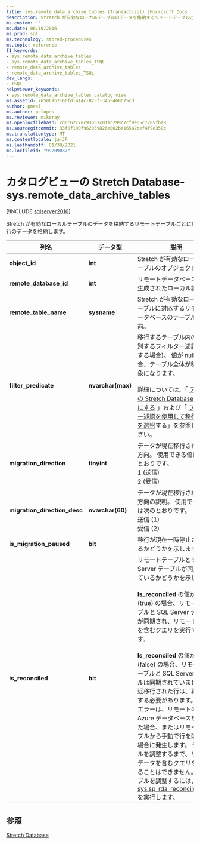 ```yaml
---
title: sys.remote_data_archive_tables (Transact-sql) |Microsoft Docs
description: Stretch が有効なローカルテーブルのデータを格納するリモートテーブルごとに1行のデータを格納 sys.remote_data_archive_tables 方法について説明します。
ms.custom: ''
ms.date: 06/10/2016
ms.prod: sql
ms.technology: stored-procedures
ms.topic: reference
f1_keywords:
- sys.remote_data_archive_tables
- sys.remote_data_archive_tables_TSQL
- remote_data_archive_tables
- remote_data_archive_tables_TSQL
dev_langs:
- TSQL
helpviewer_keywords:
- sys.remote_data_archive_tables catalog view
ms.assetid: 765069b7-60fd-414c-875f-3455460b75cd
author: pmasl
ms.author: pelopes
ms.reviewer: mikeray
ms.openlocfilehash: cd0c62c78c93557c011c299c7cf0e65c7285fba8
ms.sourcegitcommit: 33f0f190f962059826e002be165a2bef4f9e350c
ms.translationtype: MT
ms.contentlocale: ja-JP
ms.lasthandoff: 01/30/2021
ms.locfileid: "99209037"
---
```

# <a name="stretch-database-catalog-views---sysremote_data_archive_tables"></a>カタログビューの Stretch Database-sys.remote_data_archive_tables
[!INCLUDE [sqlserver2016](../../includes/applies-to-version/sqlserver2016.md)]

  Stretch が有効なローカルテーブルのデータを格納するリモートテーブルごとに1行のデータを格納します。  
  
|列名|データ型|説明|  
|-----------------|---------------|-----------------|  
|**object_id**|**int**|Stretch が有効なローカルテーブルのオブジェクト ID。|  
|**remote_database_id**|**int**|リモートデータベースの自動生成されたローカル識別子。|  
|**remote_table_name**|**sysname**|Stretch が有効なローカルテーブルに対応するリモートデータベースのテーブルの名前。|  
|**filter_predicate**|**nvarchar(max)**|移行するテーブル内の行を識別するフィルター述語 (存在する場合)。 値が null の場合、テーブル全体が移行の対象になります。<br /><br /> 詳細については、「 [テーブルの Stretch Database を有効にする](../../sql-server/stretch-database/enable-stretch-database-for-a-table.md) 」および「 [フィルター述語を使用して移行する行を選択](~/sql-server/stretch-database/select-rows-to-migrate-by-using-a-filter-function-stretch-database.md)する」を参照してください。|  
|**migration_direction**|**tinyint**|データが現在移行されている方向。 使用できる値は次のとおりです。<br/>1 (送信)<br/>2 (受信)|  
|**migration_direction_desc**|**nvarchar(60)**|データが現在移行されている方向の説明。 使用できる値は次のとおりです。<br/>送信 (1)<br/>受信 (2)|  
|**is_migration_paused**|**bit**|移行が現在一時停止されているかどうかを示します。|  
|**is_reconciled**|**bit**| リモートテーブルと SQL Server テーブルが同期されているかどうかを示します。<br/><br/>**Is_reconciled** の値が 1 (true) の場合、リモートテーブルと SQL Server テーブルが同期され、リモートデータを含むクエリを実行できます。<br/><br/>**Is_reconciled** の値が 0 (false) の場合、リモートテーブルと SQL Server テーブルは同期されていません。最近移行された行は、再度移行する必要があります。 このエラーは、リモートの Azure データベースを復元した場合、またはリモートテーブルから手動で行を削除した場合に発生します。 テーブルを調整するまで、リモートデータを含むクエリを実行することはできません。 テーブルを調整するには、 [sys.sp_rda_reconcile_batch](../../relational-databases/system-stored-procedures/sys-sp-rda-reconcile-batch-transact-sql.md)を実行します。 |  
  
## <a name="see-also"></a>参照  
 [Stretch Database](../../sql-server/stretch-database/stretch-database.md)  
  
  

